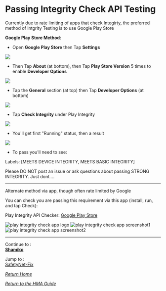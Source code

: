 # Passing Integrity Check API Testing

Currently due to rate limiting of apps that check Integirty, the preferred method of Intgrity Testing is to use Google Play Store

<b>Google Play Store Method</b>:<br>

- Open <b>Google Play Store</b> then Tap <b>Settings</b>

![](image/play_integrity1.jpg?raw=true)

- Then Tap <b>About</b> (at bottom), then Tap <b>Play Store Version</b> 5 times to enable <b>Developer Options</b>

![](image/play_integrity2.jpg?raw=true)

- Tap the <b>General</b> section (at top) then Tap <b>Developer Options</b> (at bottom)

![](image/play_integrity3.jpg?raw=true)

- Tap <b>Check Integrity</b> under Play Integrity

![](image/play_integrity4.jpg?raw=true)

- You'll get first "Running" status, then a result

![](image/play_integrity5.jpg?raw=true)

- To pass you'll need to see:

Labels: [MEETS DEVICE INTEGRITY, MEETS BASIC INTEGRITY]

Please DO NOT post an issue or ask questions about passing STRONG INTEGRITY. Just dont....

---

Alternate method via app, though often rate limited by Google

You can check you are passing this requirement via this app (install, run, and tap Check): 

Play Integrity API Checker: [Google Play Store](https://play.google.com/store/apps/details?id=gr.nikolasspyr.integritycheck)

![play integrity check app logo](image/integritylogo.jpg?raw=true) ![play integrity check app screenshot1](image/integrity1.jpg?raw=true) ![play integrity check app screenshot2](image/integrity2.jpg?raw=true)

---

Continue to :<br>
[<b>Shamiko</b>](Magisk-Shamiko.md)

Jump to :<br>
[SafetyNet-Fix]

[<i>Return Home</i>](Magisk.md)

[<i>Return to the HMA Guide</i>](README.md)

<!--List of page links-->
[Magisk]: Magisk.md
[PlayIntegrity]: Magisk-Integrity.md
[SafetyNet-Fix]: Magisk-SafetyNet-Fix.md
[Shamiko]: Magisk-Shamiko.md

